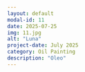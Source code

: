 ```yaml
---
layout: default
modal-id: 11
date: 2025-07-25
img: 11.jpg
alt: "Luna"
project-date: July 2025
category: Oil Painting
description: "Oleo"
---
```


